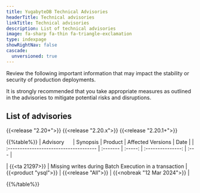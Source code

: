 ```yaml
---
title: YugabyteDB Technical Advisories
headerTitle: Technical advisories
linkTitle: Technical advisories
description: List of technical advisories
image: fa-sharp fa-thin fa-triangle-exclamation
type: indexpage
showRightNav: false
cascade:
  unversioned: true
---
```


Review the following important information that may impact the stability or security of production deployments.

It is strongly recommended that you take appropriate measures as outlined in the advisories to mitigate potential risks and disruptions.

## List of advisories

{{<release "2.20+">}}  {{<release "2.20.x">}} {{<release "2.20.1+">}}

{{%table%}}
| Advisory&nbsp;&nbsp;&nbsp;&nbsp;&nbsp; | Synopsis | Product | Affected Versions | Date |
| :------------------------------------- | :------- | :-----: | :---------------: | :--- |

| {{<ta 21297>}}
| Missing writes during Batch Execution in a transaction
| {{<product "ysql">}}
| {{<release "All">}}
| {{<nobreak "12 Mar 2024">}}
|

{{%/table%}}
